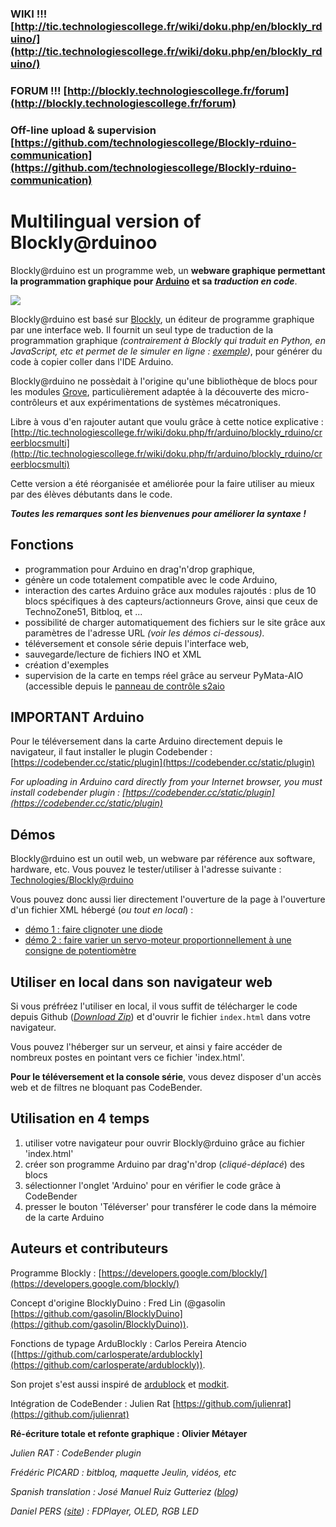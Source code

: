 ### WIKI !!! [http://tic.technologiescollege.fr/wiki/doku.php/en/blockly_rduino/](http://tic.technologiescollege.fr/wiki/doku.php/en/blockly_rduino/)

### FORUM !!! [http://blockly.technologiescollege.fr/forum](http://blockly.technologiescollege.fr/forum)

### Off-line upload & supervision [https://github.com/technologiescollege/Blockly-rduino-communication](https://github.com/technologiescollege/Blockly-rduino-communication)

**Multilingual** version of Blockly@rduinoo
=====

Blockly@rduino est un programme web, un **webware graphique permettant la programmation graphique pour [Arduino](http://www.arduino.cc/) et sa _traduction en code_**.

![](https://github.com/technologiescollege/Blockly-at-rduino/blob/master/documentation/CaptureEN.JPG)

Blockly@rduino est basé sur [Blockly](https://developers.google.com/blockly/), un éditeur de programme graphique par une interface web. Il fournit un seul type de traduction de la programmation graphique _(contrairement à Blockly qui traduit en Python, en JavaScript, etc et permet de le simuler en ligne : [exemple](http://www.technologiescollege.fr/blockly/code/demos/code/index.html?lang=fr))_, pour générer du code à copier coller dans l'IDE Arduino.

Blockly@rduino ne possèdait à l'origine qu'une bibliothèque de blocs pour les modules [Grove](http://www.seeedstudio.com/wiki/GROVE_System), particulièrement adaptée à la découverte des micro-contrôleurs et aux expérimentations de systèmes mécatroniques.

Libre à vous d'en rajouter autant que voulu grâce à cette notice explicative : [http://tic.technologiescollege.fr/wiki/doku.php/fr/arduino/blockly_rduino/creerblocsmulti](http://tic.technologiescollege.fr/wiki/doku.php/fr/arduino/blockly_rduino/creerblocsmulti)

Cette version a été réorganisée et améliorée pour la faire utiliser au mieux par des élèves débutants dans le code.

**_Toutes les remarques sont les bienvenues pour améliorer la syntaxe !_**

## Fonctions

* programmation pour Arduino en drag'n'drop graphique,
* génère un code totalement compatible avec le code Arduino,
* interaction des cartes Arduino grâce aux modules rajoutés : plus de 10 blocs spécifiques à des capteurs/actionneurs Grove, ainsi que ceux de TechnoZone51, Bitbloq, et ...
* possibilité de charger automatiquement des fichiers sur le site grâce aux paramètres de l'adresse URL _(voir les démos ci-dessous)._
* téléversement et console série depuis l'interface web,
* sauvegarde/lecture de fichiers INO et XML
* création d'exemples
* supervision de la carte en temps réel grâce au serveur PyMata-AIO (accessible depuis le [panneau de contrôle s2aio](https://github.com/technologiescollege/s2aio-control-panel)

## IMPORTANT Arduino

Pour le téléversement dans la carte Arduino directement depuis le navigateur, il faut installer le plugin Codebender : [https://codebender.cc/static/plugin](https://codebender.cc/static/plugin)

_For uploading in Arduino card directly from your Internet browser, you must install codebender plugin : [https://codebender.cc/static/plugin](https://codebender.cc/static/plugin)_

## Démos

Blockly@rduino est un outil web, un webware par référence aux software, hardware, etc. Vous pouvez le tester/utiliser à l'adresse suivante :
[Technologies/Blockly@rduino](http://blocklyarduino.technologiescollege.fr/) 

Vous pouvez donc aussi lier directement l'ouverture de la page à l'ouverture d'un fichier XML hébergé (_ou tout en local_) :
* [démo 1 : faire clignoter une diode](http://blocklyarduino.technologiescollege.fr/index.html?url=./examples/blink/blink.xml)
* [démo 2 : faire varier un servo-moteur proportionnellement à une consigne de potentiomètre](http://blocklyarduino.technologiescollege.fr/index.html?url=./examples/servo_potentio/servo_potentio.xml)


## Utiliser en local dans son navigateur web

Si vous préfréez l'utiliser en local, il vous suffit de télécharger le code depuis Github (_[Download Zip](https://github.com/technologiescollege/Blockly-at-rduino/archive/master.zip)_) et d'ouvrir le fichier `index.html` dans votre navigateur.

Vous pouvez l'héberger sur un serveur, et ainsi y faire accéder de nombreux postes en pointant vers ce fichier 'index.html'.

**Pour le téléversement et la console série**, vous devez disposer d'un accès web et de filtres ne bloquant pas CodeBender.

## Utilisation en 4 temps

1. utiliser votre navigateur pour ouvrir Blockly@rduino grâce au fichier 'index.html'
2. créer son programme Arduino par drag'n'drop (_cliqué-déplacé_) des blocs
3. sélectionner l'onglet 'Arduino' pour en vérifier le code grâce à CodeBender
4. presser le bouton 'Téléverser' pour transférer le code dans la mémoire de la carte Arduino


## Auteurs et contributeurs
Programme Blockly : [https://developers.google.com/blockly/](https://developers.google.com/blockly/)

Concept d'origine BlocklyDuino : Fred Lin (@gasolin [https://github.com/gasolin/BlocklyDuino](https://github.com/gasolin/BlocklyDuino)).

Fonctions de typage ArduBlockly : Carlos Pereira Atencio ([https://github.com/carlosperate/ardublockly](https://github.com/carlosperate/ardublockly)).

Son projet s'est aussi inspiré de [ardublock](https://github.com/taweili/ardublock) et [modkit](http://www.modk.it/).

Intégration de CodeBender : Julien Rat [https://github.com/julienrat](https://github.com/julienrat)

**Ré-écriture totale et refonte graphique : Olivier Métayer**

_Julien RAT : CodeBender plugin_

_Frédéric PICARD : bitbloq, maquette Jeulin, vidéos, etc_

_Spanish translation : José Manuel Ruiz Gutteriez ([blog](http://josemanuelruizgutierrez.blogspot.com.es/))_

_Daniel PERS ([site](http://blogpeda.ac-poitiers.fr/techno-jean-mace/)) : FDPlayer, OLED, RGB LED_
